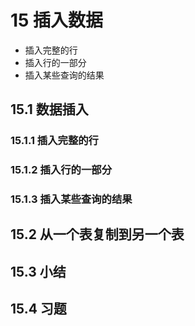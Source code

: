 # 15 插入数据
- 插入完整的行
- 插入行的一部分
- 插入某些查询的结果
## 15.1 数据插入
### 15.1.1 插入完整的行
### 15.1.2 插入行的一部分
### 15.1.3 插入某些查询的结果
## 15.2 从一个表复制到另一个表
## 15.3 小结
## 15.4 习题